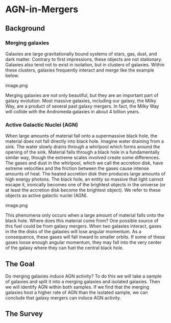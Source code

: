 # AGN-in-Mergers

## Background

### Merging galaxies
Galaxies are large gravitationally bound systems of stars, gas, dust, and dark matter. Contrary to first impressions, these objects are not stationary. Galaxies also tend not to exist in isolation, but in clusters of galaxies. Within these clusters, galaxies frequently interact and merge like the example below. 

image.png

Merging galaxies are not only beautiful, but they are an important part of galaxy evolution. Most massive galaxies, including our galaxy, the Milky Way, are a product of several past galaxy mergers. In fact, the Milky Way will collide with the Andromeda galaxies in about 4 billion years. 

### Active Galactic Nuclei (AGN)
When large amounts of material fall onto a supermassive black hole, the material does not fall directly into black hole. Imagine water draining from a sink. The water slowly drains through a whirlpool which forms around the opening of the sink. Material falls through a black hole in a fundamentally similar way, though the extreme scales involved create some differences. The gases and dust in the whirlpool, which we call the accretion disk, have extreme velocities and the friction between the gases cause intense amounts of heat. The heated accretion disk then produces large amounts of high energy photons. The black hole, an entity so massive that light cannot escape it, ironically becomes one of the brightest objects in the universe (or at least the accretion disk become the brightest object). We refer to these objects as active galactic nuclei (AGN). 

image.png

This phenomena only occurs when a large amount of material falls onto the black hole. Where does this material come from? One possible source of this fuel could be from galaxy mergers. When two galaxies interact, gases in the the disks of the galaxies will lose angular momentum. As a consequence, these gases will fall inward to smaller orbits. If some of these gases loose enough angular momentum, they may fall into the very center of the galaxy where they can fuel the central black hole. 

## The Goal
Do merging galaxies induce AGN activity? To do this we will take a sample of galaxies and split it into a merging galaxies and isolated galaxies. Then we will identify AGN within both samples. If we find that the merging galaxies host a higher rate of AGN than the isolated sample, we can conclude that galaxy mergers can induce AGN activity. 

## The Survey
